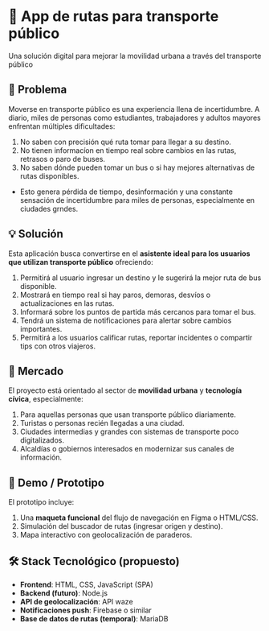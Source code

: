 # 🚌 App de rutas para transporte público
Una solución digital para mejorar la movilidad urbana a través del transporte público

## 🚨 Problema
Moverse en transporte público es una experiencia llena de incertidumbre. A diario, miles de personas como estudiantes, trabajadores y adultos mayores enfrentan múltiples dificultades:
1. No saben con precisión qué ruta tomar para llegar a su destino.
2. No tienen informacíon en tiempo real sobre cambios en las rutas, retrasos o paro de buses.
3. No saben dónde pueden tomar un bus o si hay mejores alternativas de rutas disponibles.
- Esto genera pérdida de tiempo, desinformación y una constante sensación de incertidumbre para miles de personas, especialmente en ciudades grndes.

## 💡 Solución
Esta aplicación busca convertirse en el **asistente ideal para los usuarios que utilizan transporte público** ofreciendo:
1. Permitirá al usuario ingresar un destino y le sugerirá la mejor ruta de bus disponible.
2. Mostrará en tiempo real si hay paros, demoras, desvíos o actualizaciones en las rutas.
3. Informará sobre los puntos de partida más cercanos para tomar el bus.
4. Tendrá un sistema de notificaciones para alertar sobre cambios importantes.
5. Permitirá a los usuarios calificar rutas, reportar incidentes o compartir tips con otros viajeros.

## 🎯 Mercado
El proyecto está orientado al sector de **movilidad urbana** y **tecnología cívica**, especialmente:

1. Para aquellas personas que usan transporte público diariamente.
2. Turistas o personas recién llegadas a una ciudad.
3. Ciudades intermedias y grandes con sistemas de transporte poco digitalizados.
4. Alcaldías o gobiernos interesados en modernizar sus canales de información.

## 🧪 Demo / Prototipo
El prototipo incluye:

1. Una **maqueta funcional** del flujo de navegación en Figma o HTML/CSS.
2. Simulación del buscador de rutas (ingresar origen y destino).
3. Mapa interactivo con geolocalización de paraderos.

## 🛠️ Stack Tecnológico (propuesto)

- **Frontend**: HTML, CSS, JavaScript (SPA)
- **Backend (futuro)**: Node.js                                                                                                                            
- **API de geolocalización**: API waze
- **Notificaciones push**: Firebase o similar
- **Base de datos de rutas (temporal)**: MariaDB
